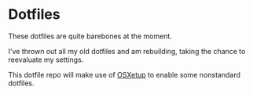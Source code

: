 Dotfiles
========

These dotfiles are quite barebones at the moment.

I've thrown out all my old dotfiles and am rebuilding, taking the chance to reevaluate my settings.

This dotfile repo will make use of [OSXetup](https://github.com/astronomerdamo/OSXetup) to enable some nonstandard dotfiles.
